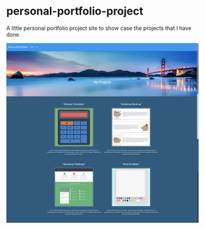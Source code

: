 # personal-portfolio-project
A little personal portfolio project site to show case the projects that I have done

![main](./pictures/main.png)

